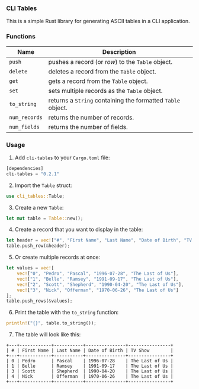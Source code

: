 ### CLI Tables
This is a simple Rust library for generating ASCII tables in a CLI application.

### Functions
| Name          | Description                                                 |
|---------------|-------------------------------------------------------------|
| `push`        | pushes a record (or *row*) to the `Table` object.           |
| `delete`      | deletes a record from the `Table` object.        |
| `get`         | gets a record from the `Table` object.           |
| `set`         | sets multiple records as the `Table` object.    |
| `to_string`   | returns a `String` containing the formatted `Table` object. |
| `num_records` | returns the number of records.                              |
| `num_fields`  | returns the number of fields.                               |
### Usage
1. Add `cli-tables` to your `Cargo.toml` file:
```rust
[dependencies]
cli-tables = "0.2.1"
```

2. Import the `Table` struct:
```rust
use cli_tables::Table;
```

3. Create a new `Table`:
```rust
let mut table = Table::new();
```

4. Create a record that you want to display in the table:
```rust
let header = vec!["#", "First Name", "Last Name", "Date of Birth", "TV Show"];
table.push_row(&header);
```

5. Or create multiple records at once:
```rust
let values = vec![
    vec!["0", "Pedro", "Pascal", "1996-07-28", "The Last of Us"],
    vec!["1", "Belle", "Ramsey", "1991-09-17", "The Last of Us"],
    vec!["2", "Scott", "Shepherd", "1990-04-20", "The Last of Us"],
    vec!["3", "Nick", "Offerman", "1970-06-26", "The Last of Us"]
];
table.push_rows(&values);
```

6. Print the table with the `to_string` function:
```rust
println!("{}", table.to_string());
```

7. The table will look like this:
```
+---+------------+-----------+---------------+----------------+
| # | First Name | Last Name | Date of Birth | TV Show        |
+---+------------+-----------+---------------+----------------+
| 0 | Pedro      | Pascal    | 1996-07-28    | The Last of Us |
| 1 | Belle      | Ramsey    | 1991-09-17    | The Last of Us |
| 3 | Scott      | Shepherd  | 1990-04-20    | The Last of Us |
| 4 | Nick       | Offerman  | 1970-06-26    | The Last of Us |
+---+------------+-----------+---------------+----------------+
```
